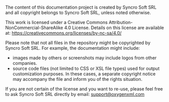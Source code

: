 The content of this documentation project is created by Syncro Soft SRL and all copyright belongs to Syncro Soft SRL, unless noted otherwise.

This work is licensed under a Creative Commons Attribution-NonCommercial-ShareAlike 4.0 License.
Details on this license are available at: https://creativecommons.org/licenses/by-nc-sa/4.0/

Please note that not all files in the repository might be copyrighted by Syncro Soft SRL.
For example, the documentation might include:
- images made by others or screenshots may include logos from other companies.
- source code files (not limited to CSS or XSL file types) used for output customization purposes.
In these cases, a separate copyright notice may accompany the file and inform you of the rights situation.

If  you are not certain of the license and you want to re-use, please feel free to ask Syncro Soft SRL directly by email: support@oxygenxml.com
